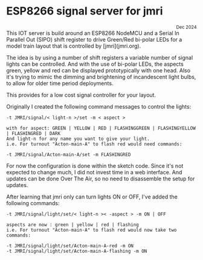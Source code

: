 # ESP8266 signal server for jmri
<div style="text-align: right"> <sup>Dec 2024</sub><br> </div>
This IOT server is build around an ESP8266 NodeMCU and a Serial In Parallel Out (SIPO) shift register to drive Green/Red bi-polar LEDs
for a model train layout that is controlled by [jmri](jmri.org).

The idea is by using a number of shift registers a variable number of signal lights can be controlled.
And with the use of bi-polar LEDs, the aspects green, yellow and red can be displayed prototypically with one head.
Also it's trying to mimic the dimming and brightening of incandescent light bulbs, to allow for older time period deployments.

This provides for a low cost signal controller for your layout.

Originally I created the following command messages to control the lights:
```
-t JMRI/signal/< light-n >/set -m < aspect >

with for aspect: GREEN | YELLOW | RED | FLASHINGGREEN | FLASHINGYELLOW | FLASHINGRED | DARK
And light-n for any name you want to give your light.
i.e. For turnout "Acton-main-A" to flash red would need commands:

-t JMRI/signal/Acton-main-A/set -m FLASHINGRED 
```
For now the configuration is done within the sketch code.
Since it's not expected to change much, I did not invest time in a web interface. And updates can be done Over The Air, so no need to disassemble the setup for updates.

After learning that jmri only can turn lights ON or OFF, I've added the following commands:
```
-t JMRI/signal/light/set/< light-n >< -aspect > -m ON | OFF

aspects are now : green | yellow | red | flashing
i.e. For turnout "Acton-main-A" to flash red would now take two commands:

-t JMRI/signal/light/set/Acton-main-A-red -m ON
-t JMRI/signal/light/set/Acton-main-A-flashing -m ON
```


